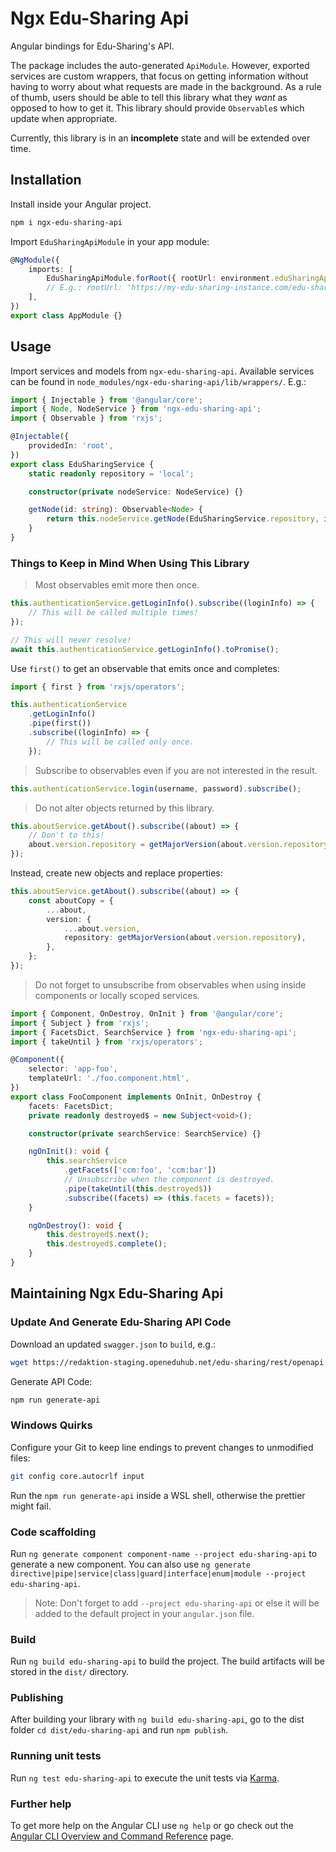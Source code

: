 # Ngx Edu-Sharing Api

Angular bindings for Edu-Sharing's API.

The package includes the auto-generated `ApiModule`. However, exported services are custom wrappers,
that focus on getting information without having to worry about what requests are made in the
background. As a rule of thumb, users should be able to tell this library what they _want_ as
opposed to how to get it. This library should provide `Observable`s which update when appropriate.

Currently, this library is in an **incomplete** state and will be extended over time.

## Installation

Install inside your Angular project.

```sh
npm i ngx-edu-sharing-api
```

Import `EduSharingApiModule` in your app module:

```ts
@NgModule({
    imports: [
        EduSharingApiModule.forRoot({ rootUrl: environment.eduSharingApiUrl }),
        // E.g.: rootUrl: 'https://my-edu-sharing-instance.com/edu-sharing/rest
    ],
})
export class AppModule {}
```

## Usage

Import services and models from `ngx-edu-sharing-api`. Available services can be found in
`node_modules/ngx-edu-sharing-api/lib/wrappers/`. E.g.:

```ts
import { Injectable } from '@angular/core';
import { Node, NodeService } from 'ngx-edu-sharing-api';
import { Observable } from 'rxjs';

@Injectable({
    providedIn: 'root',
})
export class EduSharingService {
    static readonly repository = 'local';

    constructor(private nodeService: NodeService) {}

    getNode(id: string): Observable<Node> {
        return this.nodeService.getNode(EduSharingService.repository, id);
    }
}
```

### Things to Keep in Mind When Using This Library

> Most observables emit more then once.

```ts
this.authenticationService.getLoginInfo().subscribe((loginInfo) => {
    // This will be called multiple times!
});
```

```ts
// This will never resolve!
await this.authenticationService.getLoginInfo().toPromise();
```

Use `first()` to get an observable that emits once and completes:
```ts
import { first } from 'rxjs/operators';

this.authenticationService
    .getLoginInfo()
    .pipe(first())
    .subscribe((loginInfo) => {
        // This will be called only once.
    });
```

> Subscribe to observables even if you are not interested in the result.

```ts
this.authenticationService.login(username, password).subscribe();
```

> Do not alter objects returned by this library.

```ts
this.aboutService.getAbout().subscribe((about) => {
    // Don't to this!
    about.version.repository = getMajorVersion(about.version.repository);
});
```

Instead, create new objects and replace properties:

```ts
this.aboutService.getAbout().subscribe((about) => {
    const aboutCopy = {
        ...about,
        version: {
            ...about.version,
            repository: getMajorVersion(about.version.repository),
        },
    };
});
```

> Do not forget to unsubscribe from observables when using inside components or locally scoped
> services.

```ts
import { Component, OnDestroy, OnInit } from '@angular/core';
import { Subject } from 'rxjs';
import { FacetsDict, SearchService } from 'ngx-edu-sharing-api';
import { takeUntil } from 'rxjs/operators';

@Component({
    selector: 'app-foo',
    templateUrl: './foo.component.html',
})
export class FooComponent implements OnInit, OnDestroy {
    facets: FacetsDict;
    private readonly destroyed$ = new Subject<void>();

    constructor(private searchService: SearchService) {}

    ngOnInit(): void {
        this.searchService
            .getFacets(['ccm:foo', 'ccm:bar'])
            // Unsubscribe when the component is destroyed.
            .pipe(takeUntil(this.destroyed$))
            .subscribe((facets) => (this.facets = facets));
    }

    ngOnDestroy(): void {
        this.destroyed$.next();
        this.destroyed$.complete();
    }
}

```

## Maintaining Ngx Edu-Sharing Api

### Update And Generate Edu-Sharing API Code

Download an updated `swagger.json` to `build`, e.g.:

```sh
wget https://redaktion-staging.openeduhub.net/edu-sharing/rest/openapi.json -O build/openapi.json
```

Generate API Code:

```sh
npm run generate-api
```

### Windows Quirks
Configure your Git to keep line endings to prevent changes to unmodified files:
```sh
git config core.autocrlf input
```
Run the `npm run generate-api` inside a WSL shell, otherwise the prettier might fail.

### Code scaffolding

Run `ng generate component component-name --project edu-sharing-api` to generate a new component. You can also use `ng generate directive|pipe|service|class|guard|interface|enum|module --project edu-sharing-api`.

> Note: Don't forget to add `--project edu-sharing-api` or else it will be added to the default project in your `angular.json` file.

### Build

Run `ng build edu-sharing-api` to build the project. The build artifacts will be stored in the `dist/` directory.

### Publishing

After building your library with `ng build edu-sharing-api`, go to the dist folder `cd dist/edu-sharing-api` and run `npm publish`.

### Running unit tests

Run `ng test edu-sharing-api` to execute the unit tests via [Karma](https://karma-runner.github.io).

### Further help

To get more help on the Angular CLI use `ng help` or go check out the [Angular CLI Overview and Command Reference](https://angular.io/cli) page.
